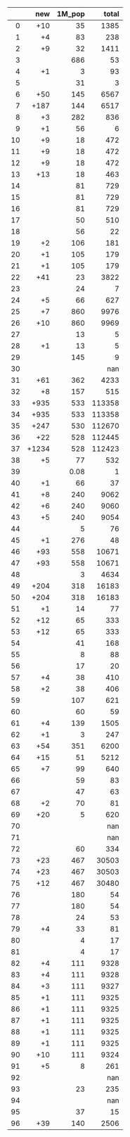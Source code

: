 |    |   new |   1M_pop |   total |
|---:|------:|---------:|--------:|
|  0 |   +10 |    35    |    1385 |
|  1 |    +4 |    83    |     238 |
|  2 |    +9 |    32    |    1411 |
|  3 |       |   686    |      53 |
|  4 |    +1 |     3    |      93 |
|  5 |       |    31    |       3 |
|  6 |   +50 |   145    |    6567 |
|  7 |  +187 |   144    |    6517 |
|  8 |    +3 |   282    |     836 |
|  9 |    +1 |    56    |       6 |
| 10 |    +9 |    18    |     472 |
| 11 |    +9 |    18    |     472 |
| 12 |    +9 |    18    |     472 |
| 13 |   +13 |    18    |     463 |
| 14 |       |    81    |     729 |
| 15 |       |    81    |     729 |
| 16 |       |    81    |     729 |
| 17 |       |    50    |     510 |
| 18 |       |    56    |      22 |
| 19 |    +2 |   106    |     181 |
| 20 |    +1 |   105    |     179 |
| 21 |    +1 |   105    |     179 |
| 22 |   +41 |    23    |    3822 |
| 23 |       |    24    |       7 |
| 24 |    +5 |    66    |     627 |
| 25 |    +7 |   860    |    9976 |
| 26 |   +10 |   860    |    9969 |
| 27 |       |    13    |       5 |
| 28 |    +1 |    13    |       5 |
| 29 |       |   145    |       9 |
| 30 |       |          |     nan |
| 31 |   +61 |   362    |    4233 |
| 32 |    +8 |   157    |     515 |
| 33 |  +935 |   533    |  113358 |
| 34 |  +935 |   533    |  113358 |
| 35 |  +247 |   530    |  112670 |
| 36 |   +22 |   528    |  112445 |
| 37 | +1234 |   528    |  112423 |
| 38 |    +5 |    77    |     532 |
| 39 |       |     0.08 |       1 |
| 40 |    +1 |    66    |      37 |
| 41 |    +8 |   240    |    9062 |
| 42 |    +6 |   240    |    9060 |
| 43 |    +5 |   240    |    9054 |
| 44 |       |     5    |      76 |
| 45 |    +1 |   276    |      48 |
| 46 |   +93 |   558    |   10671 |
| 47 |   +93 |   558    |   10671 |
| 48 |       |     3    |    4634 |
| 49 |  +204 |   318    |   16183 |
| 50 |  +204 |   318    |   16183 |
| 51 |    +1 |    14    |      77 |
| 52 |   +12 |    65    |     333 |
| 53 |   +12 |    65    |     333 |
| 54 |       |    41    |     168 |
| 55 |       |     8    |      88 |
| 56 |       |    17    |      20 |
| 57 |    +4 |    38    |     410 |
| 58 |    +2 |    38    |     406 |
| 59 |       |   107    |     621 |
| 60 |       |    60    |      59 |
| 61 |    +4 |   139    |    1505 |
| 62 |    +1 |     3    |     247 |
| 63 |   +54 |   351    |    6200 |
| 64 |   +15 |    51    |    5212 |
| 65 |    +7 |    99    |     640 |
| 66 |       |    59    |      83 |
| 67 |       |    47    |      63 |
| 68 |    +2 |    70    |      81 |
| 69 |   +20 |     5    |     620 |
| 70 |       |          |     nan |
| 71 |       |          |     nan |
| 72 |       |    60    |     334 |
| 73 |   +23 |   467    |   30503 |
| 74 |   +23 |   467    |   30503 |
| 75 |   +12 |   467    |   30480 |
| 76 |       |   180    |      54 |
| 77 |       |   180    |      54 |
| 78 |       |    24    |      53 |
| 79 |    +4 |    33    |      81 |
| 80 |       |     4    |      17 |
| 81 |       |     4    |      17 |
| 82 |    +4 |   111    |    9328 |
| 83 |    +4 |   111    |    9328 |
| 84 |    +3 |   111    |    9327 |
| 85 |    +1 |   111    |    9325 |
| 86 |    +1 |   111    |    9325 |
| 87 |    +1 |   111    |    9325 |
| 88 |    +1 |   111    |    9325 |
| 89 |    +1 |   111    |    9325 |
| 90 |   +10 |   111    |    9324 |
| 91 |    +5 |     8    |     261 |
| 92 |       |          |     nan |
| 93 |       |    23    |     235 |
| 94 |       |          |     nan |
| 95 |       |    37    |      15 |
| 96 |   +39 |   140    |    2506 |